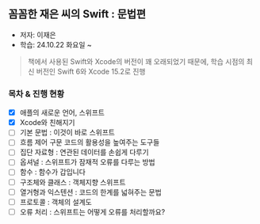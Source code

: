 ## 꼼꼼한 재은 씨의 Swift : 문법편

- 저자: 이재은
- 학습: 24.10.22 화요일 ~

> 책에서 사용된 Swift와 Xcode의 버전이 꽤 오래되었기 때문에, 학습 시점의 최신 버전인 Swift 6와 Xcode 15.2로 진행

### 목차 & 진행 현황

- [x] 애플의 새로운 언어, 스위프트
- [x] Xcode와 친해지기
- [ ] 기본 문법 : 이것이 바로 스위프트
- [ ] 흐름 제어 구문 코드의 활용성을 높여주는 도구들
- [ ] 집단 자료형 : 연관된 데이터를 손쉽게 다루기
- [ ] 옵셔널 : 스위프트가 잠재적 오류를 다루는 방법
- [ ] 함수 : 함수가 갑입니다
- [ ] 구조체와 클래스 : 객체지향 스위프트
- [ ] 열거형과 익스텐션 : 코드의 한계를 넓혀주는 문법
- [ ] 프로토콜 : 객체의 설계도
- [ ] 오류 처리 : 스위프트는 어떻게 오류를 처리할까요?
